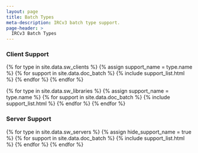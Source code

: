 ```yaml
---
layout: page
title: Batch Types
meta-description: IRCv3 batch type support.
page-header: >
  IRCv3 Batch Types
---
```


### Client Support

{% for type in site.data.sw_clients %}
{% assign support_name = type.name %}
{% for support in site.data.doc_batch %}
{% include support_list.html %}
{% endfor %}
{% endfor %}

{% for type in site.data.sw_libraries %}
{% assign support_name = type.name %}
{% for support in site.data.doc_batch %}
{% include support_list.html %}
{% endfor %}
{% endfor %}

### Server Support

{% for type in site.data.sw_servers %}
{% assign hide_support_name = true %}
{% for support in site.data.doc_batch %}
{% include support_list.html %}
{% endfor %}
{% endfor %}
